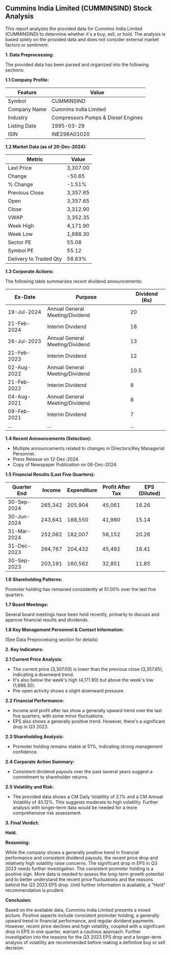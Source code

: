 ## Cummins India Limited (CUMMINSIND) Stock Analysis

This report analyzes the provided data for Cummins India Limited (CUMMINSIND) to determine whether it's a buy, sell, or hold.  The analysis is based solely on the provided data and does not consider external market factors or sentiment.

**1. Data Preprocessing:**

The provided data has been parsed and organized into the following sections:

**1.1 Company Profile:**

| Feature             | Value                               |
|----------------------|---------------------------------------|
| Symbol               | CUMMINSIND                           |
| Company Name         | Cummins India Limited                 |
| Industry             | Compressors Pumps & Diesel Engines    |
| Listing Date         | 1995-03-29                           |
| ISIN                 | INE298A01020                         |


**1.2 Market Data (as of 20-Dec-2024):**

| Metric                | Value      |
|------------------------|-------------|
| Last Price             | 3,307.00    |
| Change                 | -50.65      |
| % Change               | -1.51%      |
| Previous Close         | 3,357.65    |
| Open                   | 3,357.65    |
| Close                  | 3,312.90    |
| VWAP                  | 3,352.35    |
| Week High              | 4,171.90    |
| Week Low               | 1,888.30    |
| Sector PE              | 55.08       |
| Symbol PE              | 55.12       |
| Delivery to Traded Qty | 58.63%      |


**1.3 Corporate Actions:**

The following table summarizes recent dividend announcements:

| Ex-Date     | Purpose                                      | Dividend (Rs) |
|-------------|----------------------------------------------|-----------------|
| 19-Jul-2024 | Annual General Meeting/Dividend               | 20              |
| 21-Feb-2024 | Interim Dividend                             | 18              |
| 26-Jul-2023 | Annual General Meeting/Dividend               | 13              |
| 21-Feb-2023 | Interim Dividend                             | 12              |
| 02-Aug-2022 | Annual General Meeting/Dividend               | 10.5            |
| 21-Feb-2022 | Interim Dividend                             | 8               |
| 04-Aug-2021 | Annual General Meeting/Dividend               | 8               |
| 09-Feb-2021 | Interim Dividend                             | 7               |
| ...         | ...                                          | ...             |


**1.4 Recent Announcements (Selection):**

* Multiple announcements related to changes in Directors/Key Managerial Personnel.
* Press Release on 12-Dec-2024.
* Copy of Newspaper Publication on 06-Dec-2024.


**1.5 Financial Results (Last Five Quarters):**

| Quarter End      | Income       | Expenditure  | Profit After Tax | EPS (Diluted) |
|-----------------|--------------|---------------|-------------------|----------------|
| 30-Sep-2024     | 265,342      | 205,904       | 45,061           | 16.26          |
| 30-Jun-2024     | 243,641      | 188,550       | 41,980           | 15.14          |
| 31-Mar-2024     | 252,062      | 182,007       | 56,152           | 20.26          |
| 31-Dec-2023     | 264,767      | 204,432       | 45,492           | 16.41          |
| 30-Sep-2023     | 203,191      | 160,562       | 32,851           | 11.85          |


**1.6 Shareholding Patterns:**

Promoter holding has remained consistently at 51.00% over the last five quarters.


**1.7 Board Meetings:**

Several board meetings have been held recently, primarily to discuss and approve financial results and dividends.


**1.8 Key Management Personnel & Contact Information:**

(See Data Preprocessing section for details)


**2. Key Indicators:**

**2.1 Current Price Analysis:**

* The current price (3,307.00) is lower than the previous close (3,357.65), indicating a downward trend.
* It's also below the week's high (4,171.90) but above the week's low (1,888.30).
* Pre-open activity shows a slight downward pressure.


**2.2 Financial Performance:**

* Income and profit after tax show a generally upward trend over the last five quarters, with some minor fluctuations.
* EPS also shows a generally positive trend.  However, there's a significant drop in Q3 2023.


**2.3 Shareholding Analysis:**

* Promoter holding remains stable at 51%, indicating strong management confidence.


**2.4 Corporate Action Summary:**

* Consistent dividend payouts over the past several years suggest a commitment to shareholder returns.


**2.5 Volatility and Risk:**

* The provided data shows a CM Daily Volatility of 2.1% and a CM Annual Volatility of 40.12%. This suggests moderate to high volatility.  Further analysis with longer-term data would be needed for a more comprehensive risk assessment.


**3. Final Verdict:**

**Hold.**

**Reasoning:**

While the company shows a generally positive trend in financial performance and consistent dividend payouts, the recent price drop and relatively high volatility raise concerns.  The significant drop in EPS in Q3 2023 needs further investigation.  The consistent promoter holding is a positive sign.  More data is needed to assess the long-term growth potential and to better understand the recent price fluctuations and the reasons behind the Q3 2023 EPS drop.  Until further information is available, a "Hold" recommendation is prudent.

**Conclusion:**

Based on the available data, Cummins India Limited presents a mixed picture.  Positive aspects include consistent promoter holding, a generally upward trend in financial performance, and regular dividend payments.  However, recent price declines and high volatility, coupled with a significant drop in EPS in one quarter, warrant a cautious approach.  Further investigation into the reasons for the Q3 2023 EPS drop and a longer-term analysis of volatility are recommended before making a definitive buy or sell decision.
